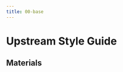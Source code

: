 ```yaml
---
title: 00-base 
---
```

<h1>Upstream Style Guide</h1>

<h2 id="group-materials" class="group-title">Materials</h2>
